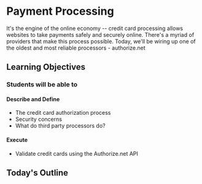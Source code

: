 # Payment Processing

It's the engine of the online economy -- credit card processing allows websites to take payments safely and securely online. There's a myriad of providers that make this process possible. Today, we'll be wiring up one of the oldest and most reliable processors - authorize.net

## Learning Objectives

### Students will be able to

#### Describe and Define

- The credit card authorization process
- Security concerns
- What do third party processors do?

#### Execute

- Validate credit cards using the Authorize.net API

## Today's Outline

<!-- To Be Completed By Instructor -->
